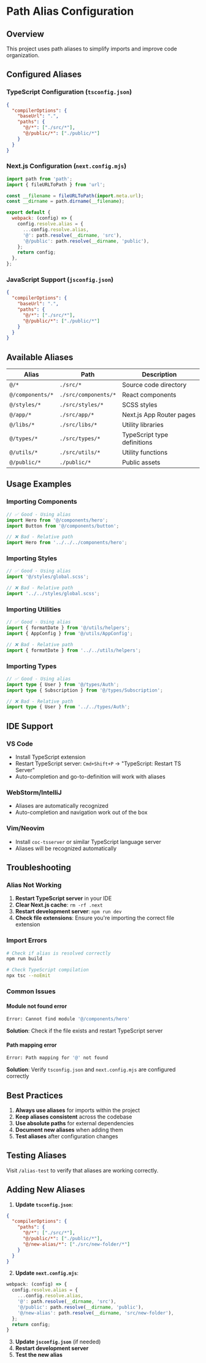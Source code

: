 # Path Alias Configuration

## Overview
This project uses path aliases to simplify imports and improve code organization.

## Configured Aliases

### TypeScript Configuration (`tsconfig.json`)
```json
{
  "compilerOptions": {
    "baseUrl": ".",
    "paths": {
      "@/*": ["./src/*"],
      "@/public/*": ["./public/*"]
    }
  }
}
```

### Next.js Configuration (`next.config.mjs`)
```javascript
import path from 'path';
import { fileURLToPath } from 'url';

const __filename = fileURLToPath(import.meta.url);
const __dirname = path.dirname(__filename);

export default {
  webpack: (config) => {
    config.resolve.alias = {
      ...config.resolve.alias,
      '@': path.resolve(__dirname, 'src'),
      '@/public': path.resolve(__dirname, 'public'),
    };
    return config;
  },
};
```

### JavaScript Support (`jsconfig.json`)
```json
{
  "compilerOptions": {
    "baseUrl": ".",
    "paths": {
      "@/*": ["./src/*"],
      "@/public/*": ["./public/*"]
    }
  }
}
```

## Available Aliases

| Alias | Path | Description |
|-------|------|-------------|
| `@/*` | `./src/*` | Source code directory |
| `@/components/*` | `./src/components/*` | React components |
| `@/styles/*` | `./src/styles/*` | SCSS styles |
| `@/app/*` | `./src/app/*` | Next.js App Router pages |
| `@/libs/*` | `./src/libs/*` | Utility libraries |
| `@/types/*` | `./src/types/*` | TypeScript type definitions |
| `@/utils/*` | `./src/utils/*` | Utility functions |
| `@/public/*` | `./public/*` | Public assets |

## Usage Examples

### Importing Components
```typescript
// ✅ Good - Using alias
import Hero from '@/components/hero';
import Button from '@/components/button';

// ❌ Bad - Relative path
import Hero from '../../../components/hero';
```

### Importing Styles
```typescript
// ✅ Good - Using alias
import '@/styles/global.scss';

// ❌ Bad - Relative path
import '../../styles/global.scss';
```

### Importing Utilities
```typescript
// ✅ Good - Using alias
import { formatDate } from '@/utils/helpers';
import { AppConfig } from '@/utils/AppConfig';

// ❌ Bad - Relative path
import { formatDate } from '../../utils/helpers';
```

### Importing Types
```typescript
// ✅ Good - Using alias
import type { User } from '@/types/Auth';
import type { Subscription } from '@/types/Subscription';

// ❌ Bad - Relative path
import type { User } from '../../types/Auth';
```

## IDE Support

### VS Code
- Install TypeScript extension
- Restart TypeScript server: `Cmd+Shift+P` → "TypeScript: Restart TS Server"
- Auto-completion and go-to-definition will work with aliases

### WebStorm/IntelliJ
- Aliases are automatically recognized
- Auto-completion and navigation work out of the box

### Vim/Neovim
- Install `coc-tsserver` or similar TypeScript language server
- Aliases will be recognized automatically

## Troubleshooting

### Alias Not Working
1. **Restart TypeScript server** in your IDE
2. **Clear Next.js cache**: `rm -rf .next`
3. **Restart development server**: `npm run dev`
4. **Check file extensions**: Ensure you're importing the correct file extension

### Import Errors
```bash
# Check if alias is resolved correctly
npm run build

# Check TypeScript compilation
npx tsc --noEmit
```

### Common Issues

#### Module not found error
```bash
Error: Cannot find module '@/components/hero'
```
**Solution**: Check if the file exists and restart TypeScript server

#### Path mapping error
```bash
Error: Path mapping for '@' not found
```
**Solution**: Verify `tsconfig.json` and `next.config.mjs` are configured correctly

## Best Practices

1. **Always use aliases** for imports within the project
2. **Keep aliases consistent** across the codebase
3. **Use absolute paths** for external dependencies
4. **Document new aliases** when adding them
5. **Test aliases** after configuration changes

## Testing Aliases

Visit `/alias-test` to verify that aliases are working correctly.

## Adding New Aliases

1. **Update `tsconfig.json`**:
```json
{
  "compilerOptions": {
    "paths": {
      "@/*": ["./src/*"],
      "@/public/*": ["./public/*"],
      "@/new-alias/*": ["./src/new-folder/*"]
    }
  }
}
```

2. **Update `next.config.mjs`**:
```javascript
webpack: (config) => {
  config.resolve.alias = {
    ...config.resolve.alias,
    '@': path.resolve(__dirname, 'src'),
    '@/public': path.resolve(__dirname, 'public'),
    '@/new-alias': path.resolve(__dirname, 'src/new-folder'),
  };
  return config;
}
```

3. **Update `jsconfig.json`** (if needed)
4. **Restart development server**
5. **Test the new alias** 